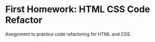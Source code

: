 # First Homework: HTML CSS Code Refactor
Assignment to practice code refactoring for HTML and CSS. 

